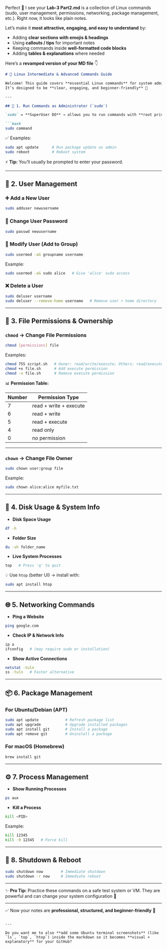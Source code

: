 Perfect 🙌 I see your **Lab-3 Part2.md** is a collection of Linux commands (sudo, user management, permissions, networking, package management, etc.). Right now, it looks like plain notes.

Let’s make it **most attractive, engaging, and easy to understand** by:

* Adding **clear sections with emojis & headings**
* Using **callouts / tips** for important notes
* Keeping commands inside **well-formatted code blocks**
* Adding **tables & explanations** where needed

Here’s a **revamped version of your MD file** 👇

````markdown
# 🚀 Linux Intermediate & Advanced Commands Guide  

Welcome! This guide covers **essential Linux commands** for system administration, user management, networking, and more.  
It’s designed to be **clear, engaging, and beginner-friendly** 🎯  

---

## 🔑 1. Run Commands as Administrator (`sudo`)  

`sudo` = **SuperUser DO** → allows you to run commands with **root privileges**.  

```bash
sudo command
````

✅ Examples:

```bash
sudo apt update      # Run package update as admin  
sudo reboot          # Reboot system  
```

⚡ **Tip:** You’ll usually be prompted to enter your password.

---

## 👥 2. User Management

### ➕ Add a New User

```bash
sudo adduser newusername
```

### 🔑 Change User Password

```bash
sudo passwd newusername
```

### 📝 Modify User (Add to Group)

```bash
sudo usermod -aG groupname username
```

Example:

```bash
sudo usermod -aG sudo alice   # Give 'alice' sudo access  
```

### ❌ Delete a User

```bash
sudo deluser username
sudo deluser --remove-home username   # Remove user + home directory  
```

---

## 🔐 3. File Permissions & Ownership

### `chmod` → Change File Permissions

```bash
chmod [permissions] file
```

Examples:

```bash
chmod 755 script.sh   # Owner: read/write/execute; Others: read/execute  
chmod +x file.sh      # Add execute permission  
chmod -x file.sh      # Remove execute permission  
```

📊 **Permission Table:**

| Number | Permission Type        |
| ------ | ---------------------- |
| 7      | read + write + execute |
| 6      | read + write           |
| 5      | read + execute         |
| 4      | read only              |
| 0      | no permission          |

---

### `chown` → Change File Owner

```bash
sudo chown user:group file
```

Example:

```bash
sudo chown alice:alice myfile.txt
```

---

## 💽 4. Disk Usage & System Info

* **Disk Space Usage**

```bash
df -h
```

* **Folder Size**

```bash
du -sh folder_name
```

* **Live System Processes**

```bash
top   # Press 'q' to quit
```

💡 Use `htop` (better UI) → install with:

```bash
sudo apt install htop
```

---

## 🌐 5. Networking Commands

* **Ping a Website**

```bash
ping google.com
```

* **Check IP & Network Info**

```bash
ip a
ifconfig   # (may require sudo or installation)
```

* **Show Active Connections**

```bash
netstat -tuln
ss -tuln   # Faster alternative
```

---

## 📦 6. Package Management

### For **Ubuntu/Debian (APT)**

```bash
sudo apt update            # Refresh package list  
sudo apt upgrade           # Upgrade installed packages  
sudo apt install git       # Install a package  
sudo apt remove git        # Uninstall a package  
```

### For **macOS (Homebrew)**

```bash
brew install git
```

---

## ⚙️ 7. Process Management

* **Show Running Processes**

```bash
ps aux
```

* **Kill a Process**

```bash
kill <PID>
```

Example:

```bash
kill 12345
kill -9 12345   # Force kill  
```

---

## 🔌 8. Shutdown & Reboot

```bash
sudo shutdown now        # Immediate shutdown  
sudo shutdown -r now     # Immediate reboot  
```

---

✨ **Pro Tip:** Practice these commands on a safe test system or VM.
They are powerful and can change your system configuration 🔧

---

✅ Now your notes are **professional, structured, and beginner-friendly** 🎉

```

---

Do you want me to also **add some Ubuntu terminal screenshots** (like `ls`, `top`, `htop`) inside the markdown so it becomes **visual + explanatory** for your GitHub?
```
